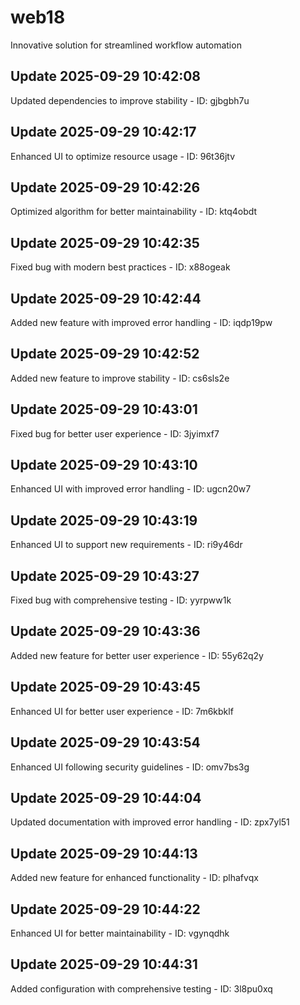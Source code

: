 # web18
Innovative solution for streamlined workflow automation

## Update 2025-09-29 10:42:08
Updated dependencies to improve stability - ID: gjbgbh7u


## Update 2025-09-29 10:42:17
Enhanced UI to optimize resource usage - ID: 96t36jtv


## Update 2025-09-29 10:42:26
Optimized algorithm for better maintainability - ID: ktq4obdt


## Update 2025-09-29 10:42:35
Fixed bug with modern best practices - ID: x88ogeak


## Update 2025-09-29 10:42:44
Added new feature with improved error handling - ID: iqdp19pw


## Update 2025-09-29 10:42:52
Added new feature to improve stability - ID: cs6sls2e


## Update 2025-09-29 10:43:01
Fixed bug for better user experience - ID: 3jyimxf7


## Update 2025-09-29 10:43:10
Enhanced UI with improved error handling - ID: ugcn20w7


## Update 2025-09-29 10:43:19
Enhanced UI to support new requirements - ID: ri9y46dr


## Update 2025-09-29 10:43:27
Fixed bug with comprehensive testing - ID: yyrpww1k


## Update 2025-09-29 10:43:36
Added new feature for better user experience - ID: 55y62q2y


## Update 2025-09-29 10:43:45
Enhanced UI for better user experience - ID: 7m6kbklf


## Update 2025-09-29 10:43:54
Enhanced UI following security guidelines - ID: omv7bs3g


## Update 2025-09-29 10:44:04
Updated documentation with improved error handling - ID: zpx7yl51


## Update 2025-09-29 10:44:13
Added new feature for enhanced functionality - ID: plhafvqx


## Update 2025-09-29 10:44:22
Enhanced UI for better maintainability - ID: vgynqdhk


## Update 2025-09-29 10:44:31
Added configuration with comprehensive testing - ID: 3l8pu0xq

